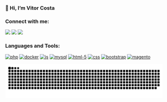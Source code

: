 ### 👀 Hi, I’m Vitor Costa 


### Connect with me:

<div> 
  <a href="https://www.instagram.com/vitsk8_/" target="_blank"><img src="https://img.shields.io/badge/-Instagram-%23E4405F?style=for-the-badge&logo=instagram&logoColor=white" target="_blank"></a>
  <a href = "mailto: developer.vitorcosta@gmail.com"><img src="https://img.shields.io/badge/-Gmail-%23333?style=for-the-badge&logo=gmail&logoColor=white" target="_blank"></a>
  <a href="https://www.linkedin.com/in/vitor-costa-80a71220b/" target="_blank"><img src="https://img.shields.io/badge/-LinkedIn-%230077B5?style=for-the-badge&logo=linkedin&logoColor=white" target="_blank"></a> 
</div>

### Languages and Tools:

[![php](https://user-images.githubusercontent.com/69697560/154499324-57ddc63b-171e-4c4a-b688-f1b685354ee8.png)](https://php.net)
[![docker](https://user-images.githubusercontent.com/69697560/154499312-1d3ba482-e66d-418e-8949-dd3877d31d8b.png)](https://www.docker.com/)
[![js](https://user-images.githubusercontent.com/69697560/154499327-3d52961f-311f-4925-9ab3-d1b085418de3.png)](https://developer.mozilla.org/en-US/docs/Web/JavaScript)
[![mysql](https://user-images.githubusercontent.com/69697560/154499329-6bb1b128-701f-4179-bddc-fb6d28f18369.png)](https://www.mysql.com/)
[![html-5](https://user-images.githubusercontent.com/69697560/154499317-b1686df8-5dfa-49e2-8e8f-2ac2a7394b07.png)](https://www.w3.org/html/)
[![css](https://user-images.githubusercontent.com/69697560/154499318-eb37b2da-4c92-4b60-aad8-1f84d3ec1c85.png)](https://developer.mozilla.org/pt-BR/docs/Web/CSS)
[![bootstrap](https://user-images.githubusercontent.com/69697560/154499323-b6149e6a-40f5-4799-b4ab-20170e97466d.png)](https://getbootstrap.com/)
[![magento](https://user-images.githubusercontent.com/69697560/154505959-0f3c9986-758d-45bb-a040-238c7c59a376.png)](https://magento.com/)

![Snake animation](https://github.com/csvitor/animation/blob/main/pag.svg)
